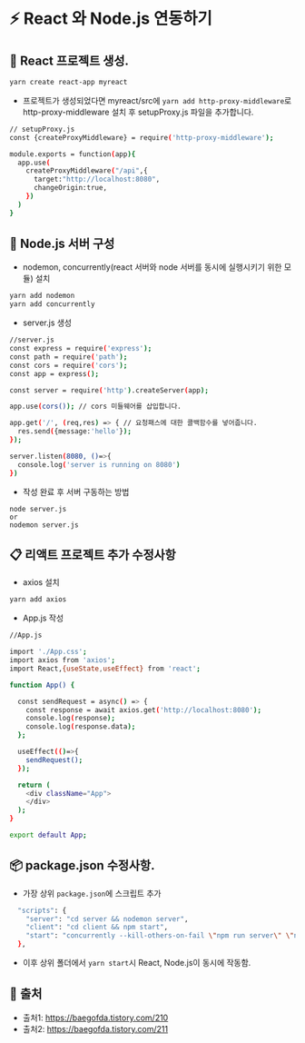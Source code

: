 # :zap: React 와 Node.js 연동하기

## :tada: React 프로젝트 생성.
```bash
yarn create react-app myreact
```

- 프로젝트가 생성되었다면 myreact/src에 `yarn add http-proxy-middleware`로 http-proxy-middleware 설치 후 setupProxy.js 파일을 추가합니다.

```bash
// setupProxy.js
const {createProxyMiddleware} = require('http-proxy-middleware');

module.exports = function(app){
  app.use(
    createProxyMiddleware("/api",{
      target:"http://localhost:8080",
      changeOrigin:true,
    })
  )
}
```

## 💾 Node.js 서버 구성
- nodemon, concurrently(react 서버와 node 서버를 동시에 실행시키기 위한 모듈) 설치
```bash
yarn add nodemon
yarn add concurrently
```

- server.js 생성
```bash
//server.js
const express = require('express');
const path = require('path');
const cors = require('cors');
const app = express();

const server = require('http').createServer(app);

app.use(cors()); // cors 미들웨어를 삽입합니다.

app.get('/', (req,res) => { // 요청패스에 대한 콜백함수를 넣어줍니다.
  res.send({message:'hello'});
});

server.listen(8080, ()=>{
  console.log('server is running on 8080')
})
```

- 작성 완료 후 서버 구동하는 방법
```
node server.js
or
nodemon server.js
```

## 📋 리액트 프로젝트 추가 수정사항
- axios 설치
```bash
yarn add axios
```

- App.js 작성
```bash
//App.js

import './App.css';
import axios from 'axios';
import React,{useState,useEffect} from 'react';

function App() {

  const sendRequest = async() => {
    const response = await axios.get('http://localhost:8080');
    console.log(response);
    console.log(response.data);
  };

  useEffect(()=>{
    sendRequest();
  });

  return (
    <div className="App">
    </div>
  );
}

export default App;
```

## 📦 package.json 수정사항.
- 가장 상위 `package.json`에 스크립트 추가
```bash
  "scripts": {
    "server": "cd server && nodemon server",
    "client": "cd client && npm start",
    "start": "concurrently --kill-others-on-fail \"npm run server\" \"npm run client\""
  },
```

- 이후 상위 폴더에서 `yarn start`시 React, Node.js이 동시에 작동함.


## 📎 출처
- 출처1: https://baegofda.tistory.com/210
- 출처2: https://baegofda.tistory.com/211